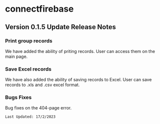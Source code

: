 # connectfirebase

## Version 0.1.5 Update Release Notes
### Print group records
We have added the ability of priting records. User can access them on the main page. 

### Save Excel records
We have also added the ability of saving records to Excel. User can save records to .xls and .csv excel format. 

### Bugs Fixes
Bug fixes on the 404-page error. 

```
Last Updated: 17/2/2023
```
